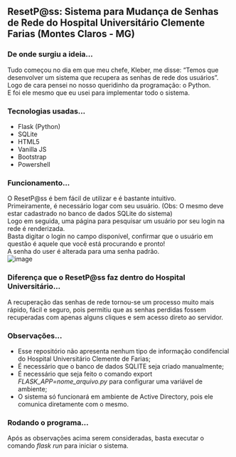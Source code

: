 ## ResetP@ss: Sistema para Mudança de Senhas de Rede do Hospital Universitário Clemente Farias (Montes Claros - MG)

### De onde surgiu a ideia...
Tudo começou no dia em que meu chefe, Kleber, me disse: “Temos que desenvolver um sistema que recupera as senhas de rede dos usuários”. 
Logo de cara pensei no nosso queridinho da programação: o Python. <br>
E foi ele mesmo que eu usei para implementar todo o sistema.

### Tecnologias usadas... 
* Flask (Python)
* SQLite
* HTML5
* Vanilla JS
* Bootstrap
* Powershell

### Funcionamento...
O ResetP@ss é bem fácil de utilizar e é bastante intuitivo. <br>
Primeiramente, é necessário logar com seu usuário. (Obs: O mesmo deve estar cadastrado no banco de dados SQLite do sistema) <br>
Logo em seguida, uma página para pesquisar um usuário por seu login na rede é renderizada. <br>
Basta digitar o login no campo disponível, confirmar que o usuário em questão é aquele que você está procurando e pronto! <br>
A senha do user é alterada para uma senha padrão. <br> 
![image](https://user-images.githubusercontent.com/67180109/140191219-eaaa12f5-3b5f-46a9-8be0-3c5cba427814.png)

### Diferença que o ResetP@ss faz dentro do Hospital Universitário...
A recuperação das senhas de rede tornou-se um processo muito mais rápido, fácil e seguro, pois permitiu que as senhas perdidas fossem recuperadas com apenas alguns cliques e sem acesso direto ao servidor.

### Observações...
* Esse repositório não apresenta nenhum tipo de informação condifencial do Hospital Universitário Clemente de Farias;
* É necessário que o banco de dados SQLITE seja criado manualmente;
* É necessário que seja feito o comando export <i>FLASK_APP=nome_arquivo.py</i> para configurar uma variável de ambiente;
* O sistema só funcionará em ambiente de Active Directory, pois ele comunica diretamente com o mesmo.

### Rodando o programa...
Após as observações acima serem consideradas, basta executar o comando <i>flask run</i> para iniciar o sistema.


